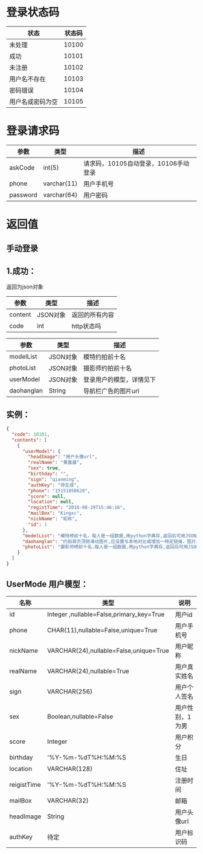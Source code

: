 # 登录状态码

| 状态       | 状态码   |
| -------- | ----- |
| 未处理      | 10100 |
| 成功       | 10101 |
| 未注册      | 10102 |
| 用户名不存在   | 10103 |
| 密码错误     | 10104 |
| 用户名或密码为空 | 10105 |

# 登录请求码

| 参数       | 类型          | 描述                      |
| -------- | ----------- | ----------------------- |
| askCode  | int(5)      | 请求码，10105自动登录，10106手动登录 |
| phone    | varchar(11) | 用户手机号                   |
| password | varchar(64) | 用户密码                    |



 # 返回值

## 手动登录

## 1.成功：

返回为json对象

| 参数      | 类型     | 描述      |
| ------- | ------ | ------- |
| content | JSON对象 | 返回的所有内容 |
| code    | int    | http状态吗 |



| 参数         | 类型     | 描述           |
| ---------- | ------ | ------------ |
| modelList  | JSON对象 | 模特约拍前十名      |
| photoList  | JSON对象 | 摄影师约拍前十名     |
| userModel  | JSON对象 | 登录用户的模型，详情见下 |
| daohanglan | String | 导航栏广告的图片url  |

## 实例：

```json
{
  "code": 10101, 
  "contents": [
    {
      "userModel": {
        "headImage": "用户头像url", 
        "realName": "黄鑫晨", 
        "sex": true, 
        "birthday": "", 
        "sign": "qianming", 
        "authKey": "待生成", 
        "phone": "15151858628", 
        "score": null, 
        "location": null, 
        "registTime": "2016-08-29T15:46:16", 
        "mailBox": "Kingxc", 
        "nickName": "昵称", 
        "id": 1
      }, 
      "modelList": "模特榜前十名，每人是一组数据,用python字典存,返回后可用JSON解析", 
      "daohanglan": "约拍首页顶部滑动图片,应设置与本地对比或增加一特定链接，图片未更新时应使用本地缓存", 
      "photoList": "摄影师榜前十名,每人是一组数据,用python字典存,返回后可用JSON解析"
    }
  ]
}
```





## UserMode 用户模型：

| 名称          | 类型                                       | 说明       |
| ----------- | ---------------------------------------- | -------- |
| id          | Integer ,nullable=False,primary_key=True | 用户id     |
| phone       | CHAR(11),nullable=False,unique=True      | 用户手机号    |
| nickName    | VARCHAR(24),nullable=False,unique=True   | 用户昵称     |
| realName    | VARCHAR(24),nullable=True                | 用户真实姓名   |
| sign        | VARCHAR(256)                             | 用户个人签名   |
| sex         | Boolean,nullable=False                   | 用户性别，1为男 |
| score       | Integer                                  | 用户积分     |
| birthday    | '%Y-%m-%dT%H:%M:%S                       | 生日       |
| location    | VARCHAR(128)                             | 住址       |
| reigistTime | '%Y-%m-%dT%H:%M:%S                       | 注册时间     |
| mailBox     | VARCHAR(32)                              | 邮箱       |
| headImage   | String                                   | 用户头像url  |
| authKey     | 待定                                       | 用户标识码    |



